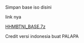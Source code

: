Simpan base iso disini

link nya 

[HHMBTNI_BASE.7z](https://drive.google.com/file/d/1SAHUhEq-xh6JAjA7Be1CXHvSX-OoRvsb/view?usp=drive_link)

Credit versi indonesia buat PALAPA